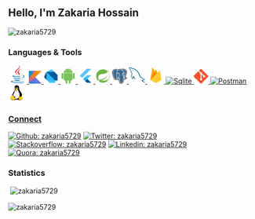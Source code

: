## Hello, I'm Zakaria Hossain
<img src="https://komarev.com/ghpvc/?username=zakaria5729&label=Views&color=blue&style=flat" alt="zakaria5729" />

<!-- - 🔭 I’m currently working on Fiverr.
- 🌱 I’m currently learning React.
- 👯 I’m looking to collaborate on Open Source Projects.
- 🤔 I’m looking for help with Kotlin.
- 💬 Ask me about Android Application Development.
- 📫 How to reach me: [LinkedIn](https://www.linkedin.com/in/jamilxt/) - [Twitter](https://twitter.com/jamil_xt)
- 😄 Pronouns: He/His
- ⚡ Fun fact: I love exploring new technologies and try new things.  -->

### Languages & Tools
<a href="https://www.java.com" target="_blank"> <img height="38" src="https://raw.githubusercontent.com/devicons/devicon/master/icons/java/java-original.svg" alt="Java" />
<a href="https://kotlinlang.org" target="_blank"><img height="26" src="https://raw.githubusercontent.com/github/explore/80688e429a7d4ef2fca1e82350fe8e3517d3494d/topics/kotlin/kotlin.png" alt="Kotlin" />
<a href="https://dart.dev" target="_blank"><img height="30" src="https://raw.githubusercontent.com/github/explore/80688e429a7d4ef2fca1e82350fe8e3517d3494d/topics/dart/dart.png" alt="Dart" />
<a href="https://www.android.com" target="_blank"><img height="32" src="https://raw.githubusercontent.com/github/explore/80688e429a7d4ef2fca1e82350fe8e3517d3494d/topics/android/android.png" alt="Android" />
<a href="https://flutter.dev" target="_blank"><img height="32" src="https://raw.githubusercontent.com/github/explore/80688e429a7d4ef2fca1e82350fe8e3517d3494d/topics/flutter/flutter.png" alt="Flutter" />
<a href="https://spring.io/projects/spring-boot" target="_blank"><img height="30" src="https://raw.githubusercontent.com/github/explore/80688e429a7d4ef2fca1e82350fe8e3517d3494d/topics/spring-boot/spring-boot.png" alt="Spring Boot" />
<a href="https://www.postgresql.org" target="_blank"><img height="30" src="https://raw.githubusercontent.com/github/explore/80688e429a7d4ef2fca1e82350fe8e3517d3494d/topics/postgresql/postgresql.png" alt="PostgreSQL" />
<a href="https://www.mysql.com" target="_blank"> <img height="34" src="https://raw.githubusercontent.com/devicons/devicon/master/icons/mysql/mysql-original.svg" alt="MySQL" />
<a href="https://firebase.google.com" target="_blank"><img height="34" src="https://raw.githubusercontent.com/github/explore/80688e429a7d4ef2fca1e82350fe8e3517d3494d/topics/firebase/firebase.png" alt="Firebase" />
<a href="https://www.sqlite.org" target="_blank"> <img height="30" src="https://www.vectorlogo.zone/logos/sqlite/sqlite-icon.svg" alt="Sqlite" />
<a href="https://git-scm.com" target="_blank"> <img height="30" src="https://raw.githubusercontent.com/devicons/devicon/master/icons/git/git-original.svg" alt="Git" />
<a href="https://www.postman.com" target="_blank"> <img height="30" src="https://www.vectorlogo.zone/logos/getpostman/getpostman-icon.svg" alt="Postman" />   <a href="https://www.linux.org" target="_blank"> <img height="33" src="https://raw.githubusercontent.com/devicons/devicon/master/icons/linux/linux-original.svg" alt="Linux" />



### Connect
[![Github: zakaria5729](https://img.shields.io/badge/-GitHub-white?style=flat&logo=github&color=white&logoColor=black)](https://github.com/zakaria5729)
[![Twitter: zakaria5729](https://img.shields.io/badge/-Twitter-white?style=flat&logo=twitter&color=white)](https://twitter.com/zakaria5729)
[![Stackoverflow: zakaria5729](https://img.shields.io/badge/-Stackoverflow-white?style=flat&logo=stackoverflow)](https://stackoverflow.com/users/8641776)
[![Linkedin: zakaria5729](https://img.shields.io/badge/-Linkedin-white?style=flat&logo=linkedin&logoColor=blue)](https://www.linkedin.com/in/zakaria5729)
[![Quora: zakaria5729](https://img.shields.io/badge/-Quora-white?style=flat&logo=quora&logoColor=maroon)](https://www.quora.com/profile/Zakaria-Hossain-8)

### Statistics
<p>&nbsp;<img align="center" src="https://github-readme-stats.vercel.app/api?username=zakaria5729&show_icons=true&locale=en" alt="zakaria5729" /></p>
<p><img align="center" src="https://github-readme-streak-stats.herokuapp.com/?user=zakaria5729&show_icons=true&locale=en" alt="zakaria5729"/></p>
